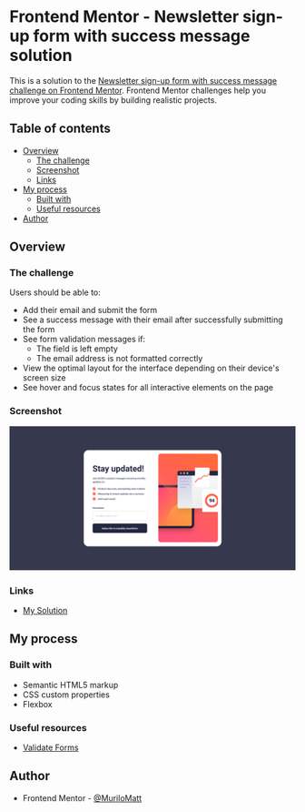 # Frontend Mentor - Newsletter sign-up form with success message solution

This is a solution to the [Newsletter sign-up form with success message challenge on Frontend Mentor](https://www.frontendmentor.io/challenges/newsletter-signup-form-with-success-message-3FC1AZbNrv). Frontend Mentor challenges help you improve your coding skills by building realistic projects. 

## Table of contents

- [Overview](#overview)
  - [The challenge](#the-challenge)
  - [Screenshot](#screenshot)
  - [Links](#links)
- [My process](#my-process)
  - [Built with](#built-with)
  - [Useful resources](#useful-resources)
- [Author](#author)


## Overview

### The challenge

Users should be able to:

- Add their email and submit the form
- See a success message with their email after successfully submitting the form
- See form validation messages if:
  - The field is left empty
  - The email address is not formatted correctly
- View the optimal layout for the interface depending on their device's screen size
- See hover and focus states for all interactive elements on the page

### Screenshot

![](./assets/images/mySolution.png)

### Links

- [My Solution](https://muliromatt.github.io/sign-up-form/)

## My process

### Built with

- Semantic HTML5 markup
- CSS custom properties
- Flexbox

### Useful resources

- [Validate Forms](https://www.freecodecamp.org/news/build-and-validate-beautiful-forms-with-vanilla-html-css-js/) 

## Author

- Frontend Mentor - [@MuriloMatt](https://www.frontendmentor.io/profile/MuriloMatt)